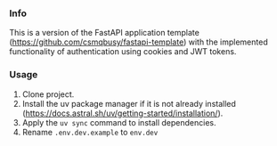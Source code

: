 ### Info
This is a version of the FastAPI application template (https://github.com/csmqbusy/fastapi-template)
with the implemented functionality of authentication using cookies and JWT tokens.

### Usage

1. Clone project.
2. Install the uv package manager if it is not already installed 
   (https://docs.astral.sh/uv/getting-started/installation/).
3. Apply the `uv sync` command to install dependencies.
4. Rename `.env.dev.example` to `env.dev`